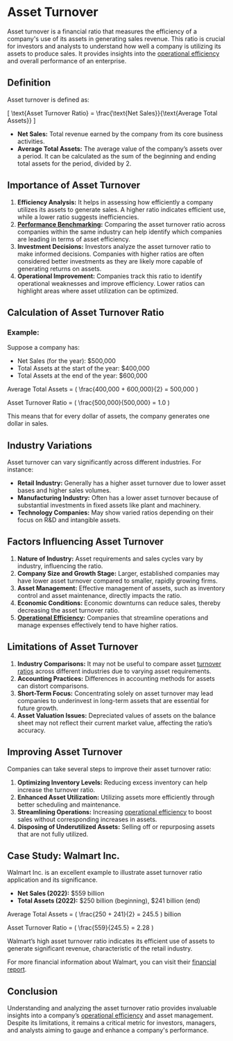# Asset Turnover

Asset turnover is a financial ratio that measures the efficiency of a company's use of its assets in generating sales revenue. This ratio is crucial for investors and analysts to understand how well a company is utilizing its assets to produce sales. It provides insights into the [operational efficiency](../o/operational_efficiency_in_trading.md) and overall performance of an enterprise.

## Definition

Asset turnover is defined as:

\[ \text{Asset Turnover Ratio} = \frac{\text{Net Sales}}{\text{Average Total Assets}} \]

- **Net Sales:** Total revenue earned by the company from its core business activities.
- **Average Total Assets:** The average value of the company’s assets over a period. It can be calculated as the sum of the beginning and ending total assets for the period, divided by 2.

## Importance of Asset Turnover

1. **Efficiency Analysis:** It helps in assessing how efficiently a company utilizes its assets to generate sales. A higher ratio indicates efficient use, while a lower ratio suggests inefficiencies.
2. **[Performance Benchmarking](../p/performance_benchmarking.md):** Comparing the asset turnover ratio across companies within the same industry can help identify which companies are leading in terms of asset efficiency.
3. **Investment Decisions:** Investors analyze the asset turnover ratio to make informed decisions. Companies with higher ratios are often considered better investments as they are likely more capable of generating returns on assets.
4. **Operational Improvement:** Companies track this ratio to identify operational weaknesses and improve efficiency. Lower ratios can highlight areas where asset utilization can be optimized.

## Calculation of Asset Turnover Ratio

### Example:
Suppose a company has:
- Net Sales (for the year): $500,000
- Total Assets at the start of the year: $400,000
- Total Assets at the end of the year: $600,000

Average Total Assets = \( \frac{400,000 + 600,000}{2} = 500,000 \)

Asset Turnover Ratio = \( \frac{500,000}{500,000} = 1.0 \)

This means that for every dollar of assets, the company generates one dollar in sales.

## Industry Variations

Asset turnover can vary significantly across different industries. For instance:
- **Retail Industry:** Generally has a higher asset turnover due to lower asset bases and higher sales volumes.
- **Manufacturing Industry:** Often has a lower asset turnover because of substantial investments in fixed assets like plant and machinery.
- **Technology Companies:** May show varied ratios depending on their focus on R&D and intangible assets.

## Factors Influencing Asset Turnover

1. **Nature of Industry:** Asset requirements and sales cycles vary by industry, influencing the ratio.
2. **Company Size and Growth Stage:** Larger, established companies may have lower asset turnover compared to smaller, rapidly growing firms.
3. **Asset Management:** Effective management of assets, such as inventory control and asset maintenance, directly impacts the ratio.
4. **Economic Conditions:** Economic downturns can reduce sales, thereby decreasing the asset turnover ratio.
5. **[Operational Efficiency](../o/operational_efficiency_in_trading.md):** Companies that streamline operations and manage expenses effectively tend to have higher ratios.

## Limitations of Asset Turnover

1. **Industry Comparisons:** It may not be useful to compare asset [turnover ratios](../t/turnover_ratios.md) across different industries due to varying asset requirements.
2. **Accounting Practices:** Differences in accounting methods for assets can distort comparisons.
3. **Short-Term Focus:** Concentrating solely on asset turnover may lead companies to underinvest in long-term assets that are essential for future growth.
4. **Asset Valuation Issues:** Depreciated values of assets on the balance sheet may not reflect their current market value, affecting the ratio’s accuracy.

## Improving Asset Turnover

Companies can take several steps to improve their asset turnover ratio:
1. **Optimizing Inventory Levels:** Reducing excess inventory can help increase the turnover ratio.
2. **Enhanced Asset Utilization:** Utilizing assets more efficiently through better scheduling and maintenance.
3. **Streamlining Operations:** Increasing [operational efficiency](../o/operational_efficiency_in_trading.md) to boost sales without corresponding increases in assets.
4. **Disposing of Underutilized Assets:** Selling off or repurposing assets that are not fully utilized.

## Case Study: Walmart Inc.

Walmart Inc. is an excellent example to illustrate asset turnover ratio application and its significance.

- **Net Sales (2022):** $559 billion
- **Total Assets (2022):** $250 billion (beginning), $241 billion (end)

Average Total Assets = \( \frac{250 + 241}{2} = 245.5 \) billion

Asset Turnover Ratio = \( \frac{559}{245.5} = 2.28 \)

Walmart’s high asset turnover ratio indicates its efficient use of assets to generate significant revenue, characteristic of the retail industry.

For more financial information about Walmart, you can visit their [financial report](https://stock.walmart.com/financials/annual-reports-and-proxies/default.aspx).

## Conclusion

Understanding and analyzing the asset turnover ratio provides invaluable insights into a company’s [operational efficiency](../o/operational_efficiency_in_trading.md) and asset management. Despite its limitations, it remains a critical metric for investors, managers, and analysts aiming to gauge and enhance a company's performance.